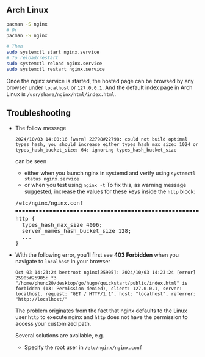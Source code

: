 ## Arch Linux
```bash
pacman -S nginx
# Or
pacman -S nginx

# Then
sudo systemctl start nginx.service
# To reload/restart
sudo systemctl reload nginx.service
sudo systemctl restart nginx.service
```

Once the nginx service is started, the hosted page can be browsed by any
browser under `localhost` or `127.0.0.1`. And the default index page in
Arch Linux is `/usr/share/nginx/html/index.html`.


## Troubleshooting
- The follow message
  ```
  2024/10/03 14:00:16 [warn] 22798#22798: could not build optimal types_hash, you should increase either types_hash_max_size: 1024 or types_hash_bucket_size: 64; ignoring types_hash_bucket_size
  ```
  can be seen
    - either when you launch nginx in systemd and verify using `systemctl status nginx.service`
    - or when you test using `nginx -t`
  To fix this, as warning message suggested, increase the values for these keys inside the `http` block:  
  <pre style="margin-bottom: 0; border-bottom:none; padding-bottom:0.8em;">/etc/nginx/nginx.conf</pre>
  <pre style="margin-top: 0; border-top-style:dashed; padding-top: 0.8em;">http {
    types_hash_max_size 4096;
    server_names_hash_bucket_size 128;
    ...
  }
  </pre>
- With the following error, you'll first see **403 Forbidden** when you navigate
  to `localhost` in your browser
  ```
  Oct 03 14:23:24 beetroot nginx[25905]: 2024/10/03 14:23:24 [error] 25905#25905: *3 "/home/phunc20/desktop/go/hugo/quickstart/public/index.html" is forbidden (13: Permission denied), client: 127.0.0.1, server: localhost, request: "GET / HTTP/1.1", host: "localhost", referrer: "http://localhost/"
  ```
  The problem originates from the fact that nginx defaults to the Linux user `http`
  to execute nginx and `http` does not have the permission to access your customized
  path.  

  Several solutions are available, e.g.
    - Specify the root user in `/etc/nginx/nginx.conf`
